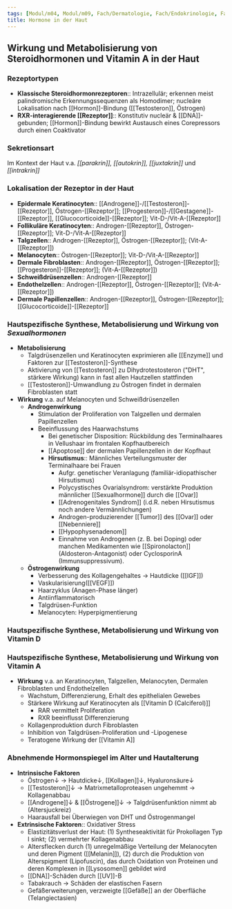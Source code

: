 ```yaml
---
tags: [Modul/m04, Modul/m09, Fach/Dermatologie, Fach/Endokrinologie, Fach/Biochemie]
title: Hormone in der Haut
---
```

## Wirkung und Metabolisierung von Steroidhormonen und Vitamin A in der Haut

### Rezeptortypen

- **Klassische Steroidhormonrezeptoren**:: Intrazellulär; erkennen meist palindromische Erkennungssequenzen als Homodimer; nucleäre Lokalisation nach [[Hormon]]-Bindung ([[Testosteron]], Östrogen)
- **RXR-interagierende [[Rezeptor]]**:: Konstitutiv nucleär & [[DNA]]-gebunden; [[Hormon]]-Bindung bewirkt Austausch eines Corepressors durch einen Coaktivator

### Sekretionsart

Im Kontext der Haut v.a. *[[parakrin]], [[autokrin]], [[juxtakrin]]* und *[[intrakrin]]*

### Lokalisation der Rezeptor in der Haut

- **Epidermale Keratinocyten**:: [[Androgene]]-/[[Testosteron]]-[[Rezeptor]], Östrogen-[[Rezeptor]]; [[Progesteron]]-/[[Gestagene]]-[[Rezeptor]], [[Glucocorticoide]]-[[Rezeptor]]; Vit-D-/Vit-A-[[Rezeptor]]
- **Follikuläre Keratinocyten**:: Androgen-[[Rezeptor]], Östrogen-[[Rezeptor]]; Vit-D-/Vit-A-[[Rezeptor]]
- **Talgzellen**:: Androgen-[[Rezeptor]], Östrogen-[[Rezeptor]]; (Vit-A-[[Rezeptor]])
- **Melanocyten**:: Östrogen-[[Rezeptor]]; Vit-D-/Vit-A-[[Rezeptor]]
- **Dermale Fibroblasten**:: Androgen-[[Rezeptor]], Östrogen-[[Rezeptor]]; [[Progesteron]]-[[Rezeptor]]; (Vit-A-[[Rezeptor]])
- **Schweißdrüsenzellen**:: Androgen-[[Rezeptor]]
- **Endothelzellen**:: Androgen-[[Rezeptor]], Östrogen-[[Rezeptor]]; (Vit-A-[[Rezeptor]])
- **Dermale Papillenzellen**:: Androgen-[[Rezeptor]], Östrogen-[[Rezeptor]]; [[Glucocorticoide]]-[[Rezeptor]]

### Hautspezifische Synthese, Metabolisierung und Wirkung von *Sexualhormonen*

- **Metabolisierung**
    - Talgdrüsenzellen und Keratinocyten exprimieren alle [[Enzyme]] und Faktoren zur [[Testosteron]]-Synthese
    - Aktivierung von [[Testosteron]] zu Dihydrotestosteron ("DHT", stärkere Wirkung) kann in fast allen Hautzellen stattfinden
    - [[Testosteron]]-Umwandlung zu Östrogen findet in dermalen Fibroblasten statt
- **Wirkung** v.a. auf Melanocyten und Schweißdrüsenzellen
    - **Androgenwirkung**
        - Stimulation der Proliferation von Talgzellen und dermalen Papillenzellen
        - Beeinflussung des Haarwachstums
            - Bei genetischer Disposition: Rückbildung des Terminalhaares in Vellushaar im frontalen Kopfhautbereich
            - [[Apoptose]] der dermalen Papillenzellen in der Kopfhaut
            - **Hirsutismus**:: Männliches Verteilungsmuster der Terminalhaare bei Frauen
                - Aufgr. genetischer Veranlagung (familiär-idiopathischer Hirsutismus)
                - Polycystisches Ovarialsyndrom: verstärkte Produktion männlicher [[Sexualhormone]] durch die [[Ovar]]
                - [[Adrenogenitales Syndrom]] (i.d.R. neben Hirsutismus noch andere Vermännlichungen)
                - Androgen-produzierender [[Tumor]] des [[Ovar]] oder [[Nebenniere]]
                - [[Hypophysenadenom]]
                - Einnahme von Androgenen (z. B. bei Doping) oder manchen Medikamenten wie [[Spironolacton]] (Aldosteron-Antagonist) oder CyclosporinA (Immunsuppressivum).
    - **Östrogenwirkung**
        - Verbesserung des Kollagengehaltes → Hautdicke ([[IGF]])
        - Vaskularisierung([[VEGF]])
        - Haarzyklus (Anagen-Phase länger)
        - Antiinflammatorisch
        - Talgdrüsen-Funktion
        - Melanocyten: Hyperpigmentierung

### Hautspezifische Synthese, Metabolisierung und Wirkung von Vitamin D


### Hautspezifische Synthese, Metabolisierung und Wirkung von Vitamin A

- **Wirkung** v.a. an Keratinocyten, Talgzellen, Melanocyten, Dermalen Fibroblasten und Endothelzellen
    - Wachstum, Differenzierung, Erhalt des epithelialen Gewebes
    - Stärkere Wirkung auf Keratinocyten als [[Vitamin D (Calciferol)]]
        - RAR vermittelt Proliferation
        - RXR beeinflusst Differenzierung
    - Kollagenproduktion durch Fibroblasten
    - Inhibition von Talgdrüsen-Proliferation und -Lipogenese
    - Teratogene Wirkung der [[Vitamin A]]

### Abnehmende Hormonspiegel im Alter und Hautalterung

- **Intrinsische Faktoren**
    - Östrogen↓ → Hautdicke↓, [[Kollagen]]↓, Hyaluronsäure↓
    - [[Testosteron]]↓ → Matrixmetalloproteasen ungehemmt → Kollagenabbau
    - [[Androgene]]↓ & [[Östrogene]]↓ → Talgdrüsenfunktion nimmt ab (Altersjuckreiz)
    - Haarausfall bei Überwiegen von DHT und Östrogenmangel
- **Extrinsische Faktoren**:: Oxidativer Stress
    - Elastizitätsverlust der Haut: (1) Syntheseaktivität für Prokollagen Typ I sinkt; (2) vermehrter Kollagenabbau
    - Altersflecken durch (1) unregelmäßige Verteilung der Melanocyten und deren Pigment ([[Melanin]]), (2) durch die Produktion von Alterspigment (Lipofuscin), das durch Oxidation von Proteinen und deren Komplexen in [[Lysosomen]] gebildet wird
    - [[DNA]]-Schäden durch [[UV]]-B
    - Tabakrauch → Schäden der elastischen Fasern
    - Gefäßerweiterungen, verzweigte [[Gefäße]] an der Oberfläche (Telangiectasien)

